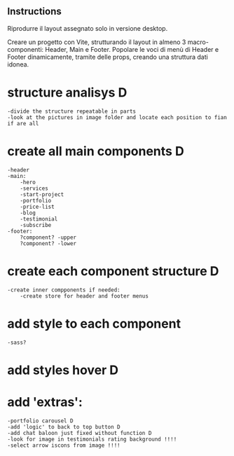 ## Instructions

Riprodurre il layout assegnato solo in versione desktop.

Creare un progetto con Vite, strutturando il layout in almeno 3 macro-componenti: Header,
Main e Footer. Popolare le voci di menù di Header e Footer dinamicamente, tramite delle
props, creando una struttura dati idonea.

# structure analisys D
    -divide the structure repeatable in parts
    -look at the pictures in image folder and locate each position to fian if are all

# create all main components D
    -header
    -main:
        -hero
        -services
        -start-project
        -portfolio
        -price-list
        -blog
        -testimonial
        -subscribe
    -footer:
        ?component? -upper
        ?component? -lower

# create each component structure D
    -create inner compponents if needed:
        -create store for header and footer menus

# add style to each component
    -sass?

# add styles hover D

# add 'extras':
    -portfolio carousel D
    -add 'logic' to back to top button D
    -add chat baloon just fixed without function D
    -look for image in testimonials rating background !!!!
    -select arrow iscons from image !!!!